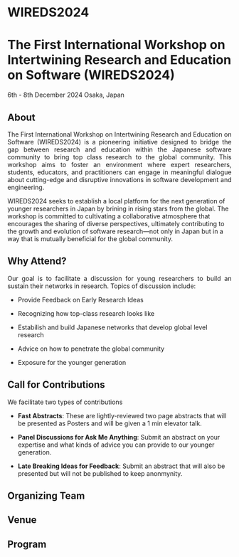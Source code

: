 # WIREDS2024

# The First International Workshop on Intertwining Research and Education on Software (WIREDS2024)
6th - 8th December 2024 Osaka, Japan

## About

<p style='text-align: justify;'>
The First International Workshop on Intertwining Research and Education on Software (WIREDS2024) is a pioneering initiative designed to bridge the gap between research and education within the Japanese software community to bring top class research to the global community. This workshop aims to foster an environment where expert researchers, students, educators, and practitioners can engage in meaningful dialogue about cutting-edge and disruptive innovations in software development and engineering.

WIREDS2024 seeks to establish a local platform for the next generation of younger researchers in Japan by brining in rising stars from the global. The workshop is committed to cultivating a collaborative atmosphere that encourages the sharing of diverse perspectives, ultimately contributing to the growth and evolution of software research—not only in Japan but in a way that is mutually beneficial for the global community.
</p>

## Why Attend?
<p style='text-align: justify;'>
Our goal is to facilitate a discussion for young researchers to build an sustain their networks in research. Topics of discussion include:
</p>

- Provide Feedback on Early Research Ideas
  
- Recognizing how top-class research looks like
  
- Estabilish and build Japanese networks that develop global level research
  
- Advice on how to penetrate the global community
  
- Exposure for the younger generation

## Call for Contributions
<p style='text-align: justify;'>
We facilitate two types of contributions
</p>

- **Fast Abstracts**: These are lightly-reviewed two page abstracts that will be presented as Posters and will be given a 1 min elevator talk.

- **Panel Discussions for Ask Me Anything**: Submit an abstract on your expertise and what kinds of advice you can provide to our younger generation.
  
- **Late Breaking Ideas for Feedback**: Submit an abstract that will also be presented but will not be published to keep anonmynity. 

## Organizing Team

## Venue

## Program
